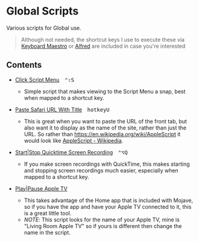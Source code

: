 # Global Scripts

Various scripts for Global use.

> Although not needed, the shortcut keys I use to execute these via [Keyboard Maestro][kmapp] or [Alfred][alfredapp] are included in case you're interested

## Contents

- [Click Script Menu](./Click-Script-Menu.applescript)&emsp;<kbd>⌃</kbd><kbd>⇧</kbd><kbd>S</kbd>
    - Simple script that makes viewing to the Script Menu a snap, best when mapped to a shortcut key.

- [Paste Safari URL With Title](./Paste-Safari-URL-With-Title.applescript)&emsp;<kbd>hotkey</kbd><kbd>U</kbd>
    - This is great when you want to paste the URL of the front tab, but also want it to display as the name of the site, rather than just the URL. So rather than https://en.wikipedia.org/wiki/AppleScript it would look like [AppleScript - Wikipedia](https://en.wikipedia.org/wiki/AppleScript).

- [Start|Stop Quicktime Screen Recording](./Start|Stop-Quicktime-Screen-Recording.applescript)&emsp;<kbd>⌃</kbd><kbd>⌥</kbd><kbd>Q</kbd>
    - If you make screen recordings with QuickTime, this makes starting and stopping screen recordings much easier, especially when mapped to a shortcut key.

- [Play|Pause Apple TV](./Play|Pause-Apple-TV.applescript)
    - This takes advantage of the Home app that is included with Mojave, so if you have the app and have your Apple TV connected to it, this is a great little tool.
    - _NOTE_: This script looks for the name of your Apple TV, mine is "Living Room Apple TV" so if yours is different then change the name in the script.


[kmapp]: https://www.keyboardmaestro.com/
[alfredapp]: https://www.alfredapp.com/
